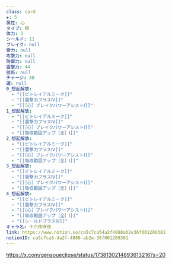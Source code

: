 ```yaml
---
class: card
★: 5
属性: 心
タイプ: 稼
体力: 3
シールド: 11
ブレイク: null
霊力: null
攻撃力: null
防御力: null
霊撃力: 44
技術: null
チャージ: 30
運: null
0_想起解放:
  - "[[ビトレイアルミーク]]"
  - "[[霊撃力プラスⅣ]]"
  - "[[［心］ブレイクパワーアシストⅠ]]"
1_想起解放:
  - "[[ビトレイアルミーク]]"
  - "[[霊撃力プラスⅣ]]"
  - "[[［心］ブレイクパワーアシストⅠ]]"
  - "[[吸収範囲アップ［全］Ⅰ]]"
2_想起解放:
  - "[[ビトレイアルミーク]]"
  - "[[霊撃力プラスⅣ]]"
  - "[[［心］ブレイクパワーアシストⅠ]]"
  - "[[吸収範囲アップ［全］Ⅰ]]"
3_想起解放:
  - "[[ビトレイアルミーク]]"
  - "[[霊撃力プラスⅣ]]"
  - "[[［心］ブレイクパワーアシストⅠ]]"
  - "[[吸収範囲アップ［全］Ⅰ]]"
4_想起解放:
  - "[[ビトレイアルミーク]]"
  - "[[霊撃力プラスⅣ]]"
  - "[[［心］ブレイクパワーアシストⅠ]]"
  - "[[吸収範囲アップ［全］Ⅰ]]"
  - "[[シールドプラスⅣ]]"
キャラ名: 十六夜咲夜
link: https://www.notion.so/ca5c7ca54a2f4888ab2e36f001209381
notionID: ca5c7ca5-4a2f-4888-ab2e-36f001209381
---
```

https://x.com/gensoueclipse/status/1738130214893613216?s=20